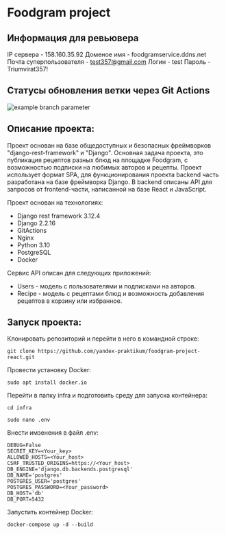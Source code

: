 # Foodgram project

##  Информация для ревьювера
IP сервера - 158.160.35.92
Доменое имя - foodgramservice.ddns.net
Почта суперпользователя - test357@gmail.com
Логин - test
Пароль - Triumvirat357!

##  Статусы обновления ветки через Git Actions
![example branch parameter](https://github.com/msk357/foodgram-project-react/actions/workflows/main.yml/badge.svg?branch=master)


## Описание проекта:
Проект основан на базе общедоступных и безопасных фреймворков "django-rest-framework" и "Django".
Основная задача проекта, это публикация рецептов разных блюд на площадке Foodgram, с возможностью подписки на любимых авторов и рецепты. Проект использует формат SPA, для функционирования проекта backend часть разработана на базе фреймворка Django. В backend описаны API для запросов от frontend-части, написанной на базе React и JavaScript.

Проект основан на технологиях:
- Django rest framework 3.12.4
- Django 2.2.16
- GitActions
- Nginx
- Python 3.10
- PostgreSQL
- Docker

Сервис API описан для следующих приложений:
- Users - модель c пользователями и подписками на авторов.
- Recipe - модель с рецептами блюд и возможность добавления рецептов в корзину или избранное.


## Запуск проекта:
Клонировать репозиторий и перейти в него в командной строке:
```
git clone https://github.com/yandex-praktikum/foodgram-project-react.git
```
Провести установку Docker:
```
sudo apt install docker.io
```
Перейти в папку infra и подготовить среду для запуска контейнера:
```
cd infra
```
```
sudo nano .env
```
Внести имзенения в файл .env:
```
DEBUG=False
SECRET_KEY=<Your_key>
ALLOWED_HOSTS=<Your_host>
CSRF_TRUSTED_ORIGINS=https://<Your_host>
DB_ENGINE='django.db.backends.postgresql'
DB_NAME='postgres'
POSTGRES_USER='postgres'
POSTGRES_PASSWORD=<Your_password>
DB_HOST='db'
DB_PORT=5432
```
Запустить контейнер Docker:
```
docker-compose up -d --build
```